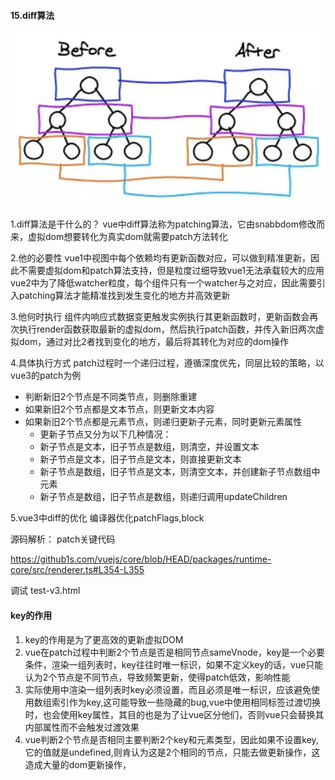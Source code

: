 #### 15.diff算法

   ![image](../../imgs/diff.jpg)

1.diff算法是干什么的？
vue中diff算法称为patching算法，它由snabbdom修改而来，虚拟dom想要转化为真实dom就需要patch方法转化

2.他的必要性
vue1中视图中每个依赖均有更新函数对应，可以做到精准更新，因此不需要虚拟dom和patch算法支持，但是粒度过细导致vue1无法承载较大的应用
vue2中为了降低watcher粒度，每个组件只有一个watcher与之对应，因此需要引入patching算法才能精准找到发生变化的地方并高效更新

3.他何时执行
组件内响应式数据变更触发实例执行其更新函数时，更新函数会再次执行render函数获取最新的虚拟dom，然后执行patch函数，并传入新旧两次虚拟dom，通过对比2者找到变化的地方，最后将其转化为对应的dom操作

4.具体执行方式
patch过程时一个递归过程，遵循深度优先，同层比较的策略，以vue3的patch为例
- 判断新旧2个节点是不同类节点，则删除重建
- 如果新旧2个节点都是文本节点，则更新文本内容
- 如果新旧2个节点都是元素节点，则递归更新子元素，同时更新元素属性
   - 更新子节点又分为以下几种情况：
   - 新子节点是文本，旧子节点是数组，则清空，并设置文本
   - 新子节点是文本，旧子节点是文本，则直接更新文本
   - 新子节点是数组，旧子节点是文本，则清空文本，并创建新子节点数组中元素
   - 新子节点是数组，旧子节点是数组，则递归调用updateChildren

5.vue3中diff的优化
编译器优化patchFlags,block

源码解析：
patch关键代码

https://github1s.com/vuejs/core/blob/HEAD/packages/runtime-core/src/renderer.ts#L354-L355

调试 test-v3.html

#### key的作用
1. key的作用是为了更高效的更新虚拟DOM
2. vue在patch过程中判断2个节点是否是相同节点sameVnode，key是一个必要条件，渲染一组列表时，key往往时唯一标识，如果不定义key的话，vue只能认为2个节点是不同节点，导致频繁更新，使得patch低效，影响性能
3. 实际使用中渲染一组列表时key必须设置，而且必须是唯一标识，应该避免使用数组索引作为key,这可能导致一些隐藏的bug,vue中使用相同标签过渡切换时，也会使用key属性，其目的也是为了让vue区分他们，否则vue只会替换其内部属性而不会触发过渡效果
4. vue判断2个节点是否相同主要判断2个key和元素类型，因此如果不设置key,它的值就是undefined,则肯认为这是2个相同的节点，只能去做更新操作，这造成大量的dom更新操作，

